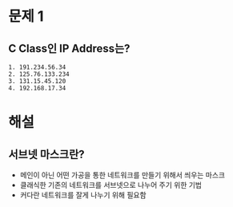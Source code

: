# 문제 1
## C Class인 IP Address는?
	1. 191.234.56.34
	2. 125.76.133.234
	3. 131.15.45.120
	4. 192.168.17.34


# 해설
## 서브넷 마스크란?
 - 메인이 아닌 어떤 가공을 통한 네트워크를 만들기 위해서 씌우는 마스크
 - 클래식한 기존의 네트워크를 서브넷으로 나누어 주기 위한 기법
 - 커다란 네트워크를 잘게 나누기 위해 필요함
<!--stackedit_data:
eyJoaXN0b3J5IjpbMTQzODg3NzgxOF19
-->